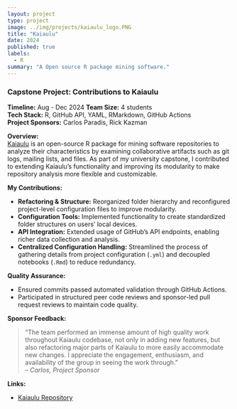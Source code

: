 ```yaml
---
layout: project
type: project
image: ../img/projects/kaiaulu_logo.PNG
title: "Kaiaulu"
date: 2024
published: true
labels:
  - R
summary: "A Open source R package mining software."
---
```


### Capstone Project: Contributions to Kaiaulu

**Timeline:** Aug - Dec 2024 
**Team Size:** 4 students  
**Tech Stack:** R, GitHub API, YAML, RMarkdown, GitHub Actions  
**Project Sponsors:** Carlos Paradis, Rick Kazman

**Overview:**  
[Kaiaulu](https://github.com/sailuh/kaiaulu) is an open-source R package for mining software repositories to analyze their characteristics by examining collaborative artifacts such as git logs, mailing lists, and files. As part of my university capstone, I contributed to extending Kaiaulu’s functionality and improving its modularity to make repository analysis more flexible and customizable.  

**My Contributions:**  
- **Refactoring & Structure:** Reorganized folder hierarchy and reconfigured project-level configuration files to improve modularity.  
- **Configuration Tools:** Implemented functionality to create standardized folder structures on users’ local devices.  
- **API Integration:** Extended usage of GitHub’s API endpoints, enabling richer data collection and analysis.  
- **Centralized Configuration Handling:** Streamlined the process of gathering details from project configuration (`.yml`) and decoupled notebooks (`.Rmd`) to reduce redundancy.  

**Quality Assurance:**    
- Ensured commits passed automated validation through GitHub Actions.  
- Participated in structured peer code reviews and sponsor-led pull request reviews to maintain code quality.  

**Sponsor Feedback:**  
> “The team performed an immense amount of high quality work throughout Kaiaulu codebase, not only in adding new features, but also refactoring major parts of Kaiaulu to more easily accommodate new changes. I appreciate the engagement, enthusiasm, and availability of the group in seeing the work through.”  
> – *Carlos, Project Sponsor*  

**Links:**  
- [Kaiaulu Repository](https://github.com/sailuh/kaiaulu)  
